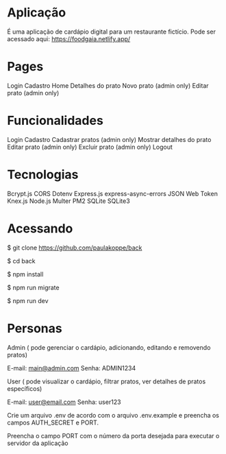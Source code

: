 # Aplicação

É uma aplicação de cardápio digital para um restaurante fictício.
Pode ser acessado aqui: https://foodgaia.netlify.app/

# Pages

Login
Cadastro
Home
Detalhes do prato
Novo prato (admin only)
Editar prato (admin only)

# Funcionalidades

Login
Cadastro
Cadastrar pratos (admin only)
Mostrar detalhes do prato
Editar prato (admin only)
Excluir prato (admin only)
Logout

# Tecnologias

Bcrypt.js
CORS
Dotenv
Express.js
express-async-errors
JSON Web Token
Knex.js
Node.js
Multer
PM2
SQLite
SQLite3

# Acessando

$ git clone https://github.com/paulakoppe/back

$ cd back

$ npm install

$ npm run migrate

$ npm run dev

# Personas 

Admin ( pode gerenciar o cardápio, adicionando, editando e removendo pratos)

E-mail: main@admin.com
Senha: ADMIN1234


User ( pode visualizar o cardápio, filtrar pratos, ver detalhes de pratos específicos)

E-mail: user@email.com
Senha: user123


Crie um arquivo .env de acordo com o arquivo .env.example e preencha os campos AUTH_SECRET e PORT.

Preencha o campo PORT com o número da porta desejada para executar o servidor da aplicação
